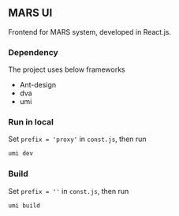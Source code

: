 ## MARS UI
Frontend for MARS system, developed in React.js.

### Dependency
The project uses below frameworks
- Ant-design
- dva
- umi

### Run in local
Set `prefix = 'proxy'` in `const.js`, then run
```sh
umi dev
```

### Build
Set `prefix = ''` in `const.js`, then run
```sh
umi build
```